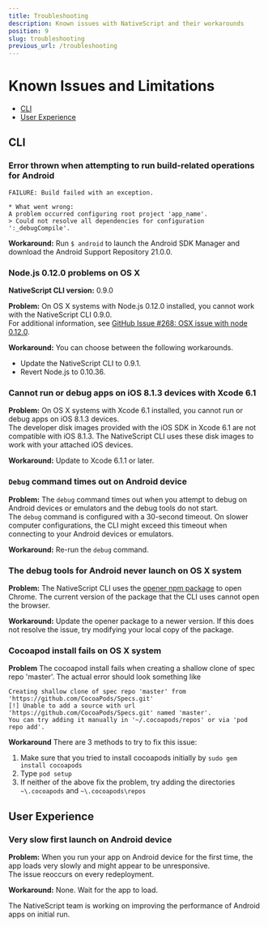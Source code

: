 ```yaml
---
title: Troubleshooting
description: Known issues with NativeScript and their workarounds
position: 9
slug: troubleshooting
previous_url: /troubleshooting
---
```


# Known Issues and Limitations

* [CLI](#cli)
* [User Experience](#user-experience)

## CLI

### Error thrown when attempting to run build-related operations for Android

```Shell
FAILURE: Build failed with an exception.

* What went wrong:
A problem occurred configuring root project 'app_name'.
> Could not resolve all dependencies for configuration ':_debugCompile'.
```

**Workaround:** Run `$ android` to launch the Android SDK Manager and download the Android Support Repository 21.0.0.

### Node.js 0.12.0 problems on OS X
**NativeScript CLI version:** 0.9.0

**Problem:** On OS X systems with Node.js 0.12.0 installed, you cannot work with the NativeScript CLI 0.9.0.<br/>For additional information, see [GitHub Issue #268: OSX issue with node 0.12.0](https://github.com/NativeScript/nativescript-cli/issues/268).

**Workaround:** You can choose between the following workarounds.
* Update the NativeScript CLI to 0.9.1.
* Revert Node.js to 0.10.36.

### Cannot run or debug apps on iOS 8.1.3 devices with Xcode 6.1

**Problem:** On OS X systems with Xcode 6.1 installed, you cannot run or debug apps on iOS 8.1.3 devices.<br/>The developer disk images provided with the iOS SDK in Xcode 6.1 are not compatible with iOS 8.1.3. The NativeScript CLI uses these disk images to work with your attached iOS devices.

**Workaround:** Update to Xcode 6.1.1 or later.

### `Debug` command times out on Android device

**Problem:** The `debug` command times out when you attempt to debug on Android devices or emulators and the debug tools do not start.<br/>The `debug` command is configured with a 30-second timeout. On slower computer configurations, the CLI might exceed this timeout when connecting to your Android devices or emulators.

**Workaround:** Re-run the `debug` command.

### The debug tools for Android never launch on OS X system

**Problem:** The NativeScript CLI uses the [opener npm package](https://www.npmjs.com/package/opener) to open Chrome. The current version of the package that the CLI uses cannot open the browser.

**Workaround:** Update the opener package to a newer version. If this does not resolve the issue, try modifying your local copy of the package.

### Cocoapod install fails on OS X system

**Problem** The cocoapod install fails when creating a shallow clone of spec repo 'master'.  The actual error should look something like
```
Creating shallow clone of spec repo 'master' from 'https://github.com/CocoaPods/Specs.git'
[!] Unable to add a source with url 'https://github.com/CocoaPods/Specs.git' named 'master'.
You can try adding it manually in '~/.cocoapods/repos' or via 'pod repo add'.
```

**Workaround** There are 3 methods to try to fix this issue:
  1. Make sure that you tried to install cocoapods initially by `sudo gem install cocoapods`
  1. Type `pod setup`
  1. If neither of the above fix the problem, try adding the directories `~\.cocoapods` and `~\.cocoapods\repos`

## User Experience

### Very slow first launch on Android device

**Problem:** When you run your app on Android device for the first time, the app loads very slowly and might appear to be unresponsive.<br/>The issue reoccurs on every redeployment.

**Workaround:** None. Wait for the app to load.

The NativeScript team is working on improving the performance of Android apps on initial run.
